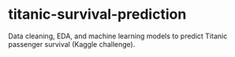 # titanic-survival-prediction
Data cleaning, EDA, and machine learning models to predict Titanic passenger survival (Kaggle challenge).

